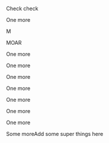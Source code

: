 Check check

One more

M

MOAR

One more

One more

One more

One more

One more

One more

One more

Some moreAdd some super things here
